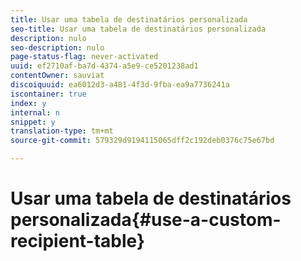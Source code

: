 ```yaml
---
title: Usar uma tabela de destinatários personalizada
seo-title: Usar uma tabela de destinatários personalizada
description: nulo
seo-description: nulo
page-status-flag: never-activated
uuid: ef2710af-ba7d-4374-a5e9-ce5201238ad1
contentOwner: sauviat
discoiquuid: ea6012d3-a481-4f3d-9fba-ea9a7736241a
iscontainer: true
index: y
internal: n
snippet: y
translation-type: tm+mt
source-git-commit: 579329d9194115065dff2c192deb0376c75e67bd

---
```



# Usar uma tabela de destinatários personalizada{#use-a-custom-recipient-table}

